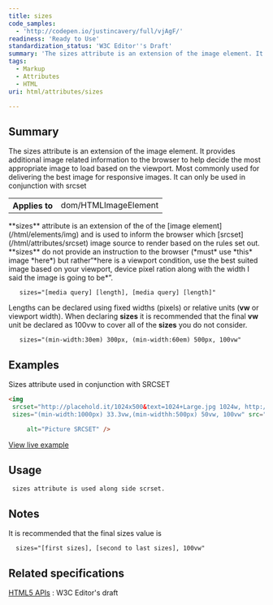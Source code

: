 ```yaml
---
title: sizes
code_samples:
  - 'http://codepen.io/justincavery/full/vjAgF/'
readiness: 'Ready to Use'
standardization_status: 'W3C Editor''s Draft'
summary: 'The sizes attribute is an extension of the image element. It provides additional image related information to the browser to help decide the most appropriate image to load based on the viewport. Most commonly used for delivering the best image for responsive images. It can only be used in conjunction with srcset'
tags:
  - Markup
  - Attributes
  - HTML
uri: html/attributes/sizes

---
```

## <span>Summary</span>

The sizes attribute is an extension of the image element. It provides additional image related information to the browser to help decide the most appropriate image to load based on the viewport. Most commonly used for delivering the best image for responsive images. It can only be used in conjunction with srcset

<table class="wikitable">
<tr>
<th>
Applies to

</th>
<td>
dom/HTMLImageElement

</td>
</tr>
</table>
**sizes** attribute is an extension of the of the [image element](/html/elements/img) and is used to inform the browser which [srcset](/html/attributes/srcset) image source to render based on the rules set out. **sizes** do not provide an instruction to the browser (*must* use *this* image *here*) but rather“*here is a viewport condition, use the best suited image based on your viewport, device pixel ration along with the width I said the image is going to be*”.

       sizes="[media query] [length], [media query] [length]"

Lengths can be declared using fixed widths (pixels) or relative units (**vw** or viewport width). When declaring **sizes** it is recommended that the final **vw** unit be declared as 100vw to cover all of the **sizes** you do not consider.

       sizes="(min-width:30em) 300px, (min-width:60em) 500px, 100vw"

## <span>Examples</span>

Sizes attribute used in conjunction with SRCSET

``` html
<img
 srcset="http://placehold.it/1024x500&text=1024+Large.jpg 1024w, http://placehold.it/600x250&text=600+Medium.jpg 600w, http://placehold.it/300x150&text=500+Small.jpg 500w"
 sizes="(min-width:1000px) 33.3vw,(min-widthh:500px) 50vw, 100vw" src="http://placehold.it/300x150&text=Small.jpg+No+Picture+Support"

     alt="Picture SRCSET" />
```

[View live example](http://codepen.io/justincavery/full/vjAgF/)

## <span>Usage</span>

     sizes attribute is used along side scrset.

## <span>Notes</span>

It is recommended that the final sizes value is

      sizes="[first sizes], [second to last sizes], 100vw"

## <span>Related specifications</span>

[HTML5 APIs](http://www.w3.org/html/wg/drafts/html/master/embedded-content.html)
:   W3C Editor's draft

